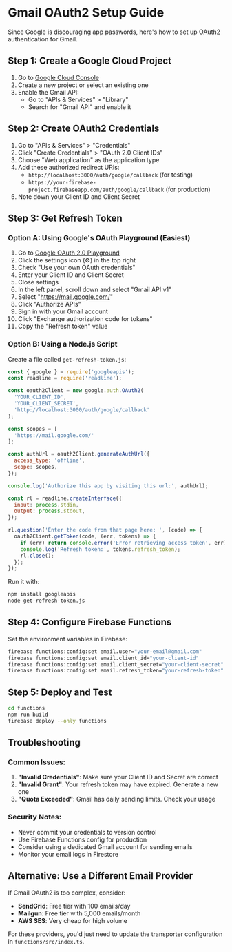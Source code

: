 # Gmail OAuth2 Setup Guide

Since Google is discouraging app passwords, here's how to set up OAuth2 authentication for Gmail.

## Step 1: Create a Google Cloud Project

1. Go to [Google Cloud Console](https://console.cloud.google.com/)
2. Create a new project or select an existing one
3. Enable the Gmail API:
   - Go to "APIs & Services" > "Library"
   - Search for "Gmail API" and enable it

## Step 2: Create OAuth2 Credentials

1. Go to "APIs & Services" > "Credentials"
2. Click "Create Credentials" > "OAuth 2.0 Client IDs"
3. Choose "Web application" as the application type
4. Add these authorized redirect URIs:
   - `http://localhost:3000/auth/google/callback` (for testing)
   - `https://your-firebase-project.firebaseapp.com/auth/google/callback` (for production)
5. Note down your Client ID and Client Secret

## Step 3: Get Refresh Token

### Option A: Using Google's OAuth Playground (Easiest)

1. Go to [Google OAuth 2.0 Playground](https://developers.google.com/oauthplayground/)
2. Click the settings icon (⚙️) in the top right
3. Check "Use your own OAuth credentials"
4. Enter your Client ID and Client Secret
5. Close settings
6. In the left panel, scroll down and select "Gmail API v1"
7. Select "https://mail.google.com/"
8. Click "Authorize APIs"
9. Sign in with your Gmail account
10. Click "Exchange authorization code for tokens"
11. Copy the "Refresh token" value

### Option B: Using a Node.js Script

Create a file called `get-refresh-token.js`:

```javascript
const { google } = require('googleapis');
const readline = require('readline');

const oauth2Client = new google.auth.OAuth2(
  'YOUR_CLIENT_ID',
  'YOUR_CLIENT_SECRET',
  'http://localhost:3000/auth/google/callback'
);

const scopes = [
  'https://mail.google.com/'
];

const authUrl = oauth2Client.generateAuthUrl({
  access_type: 'offline',
  scope: scopes,
});

console.log('Authorize this app by visiting this url:', authUrl);

const rl = readline.createInterface({
  input: process.stdin,
  output: process.stdout,
});

rl.question('Enter the code from that page here: ', (code) => {
  oauth2Client.getToken(code, (err, tokens) => {
    if (err) return console.error('Error retrieving access token', err);
    console.log('Refresh token:', tokens.refresh_token);
    rl.close();
  });
});
```

Run it with:
```bash
npm install googleapis
node get-refresh-token.js
```

## Step 4: Configure Firebase Functions

Set the environment variables in Firebase:

```bash
firebase functions:config:set email.user="your-email@gmail.com"
firebase functions:config:set email.client_id="your-client-id"
firebase functions:config:set email.client_secret="your-client-secret"
firebase functions:config:set email.refresh_token="your-refresh-token"
```

## Step 5: Deploy and Test

```bash
cd functions
npm run build
firebase deploy --only functions
```

## Troubleshooting

### Common Issues:

1. **"Invalid Credentials"**: Make sure your Client ID and Secret are correct
2. **"Invalid Grant"**: Your refresh token may have expired. Generate a new one
3. **"Quota Exceeded"**: Gmail has daily sending limits. Check your usage

### Security Notes:

- Never commit your credentials to version control
- Use Firebase Functions config for production
- Consider using a dedicated Gmail account for sending emails
- Monitor your email logs in Firestore

## Alternative: Use a Different Email Provider

If Gmail OAuth2 is too complex, consider:

- **SendGrid**: Free tier with 100 emails/day
- **Mailgun**: Free tier with 5,000 emails/month
- **AWS SES**: Very cheap for high volume

For these providers, you'd just need to update the transporter configuration in `functions/src/index.ts`. 